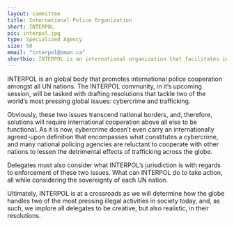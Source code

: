 ```yaml
---
layout: committee
title: International Police Organization
short: INTERPOL
pic: interpol.jpg
type: Specialized Agency
size: 50
email: "interpol@omun.ca"
shortbio: INTERPOL is an international organization that facilitates international police cooperation. Its work focuses primarily on public safety and battling transnational issues ranging from crimes against humanity to money laundering.
---
```


INTERPOL is an global body that promotes international police cooperation amongst all UN nations. The INTERPOL community, in it’s upcoming session, will be tasked with drafting resolutions that tackle two of the world’s most pressing global issues: cybercrime and trafficking.

Obviously, these two issues transcend national borders, and, therefore, solutions will require international cooperation above all else to be functional. As it is now, cybercrime doesn’t even carry an internationally agreed-upon definition that encompasses what constitutes a cybercrime, and many national policing agencies are reluctant to cooperate with other nations to lessen the detrimental effects of trafficking across the globe. 

Delegates must also consider what INTERPOL’s jurisdiction is with regards to enforcement of these two issues. What can INTERPOL do to take action, all while considering the sovereignty of each UN nation.

Ultimately, INTERPOL is at a crossroads as we will determine how the globe handles two of the most pressing illegal activities in society today, and, as such, we implore all delegates to be creative, but also realistic, in their resolutions.
